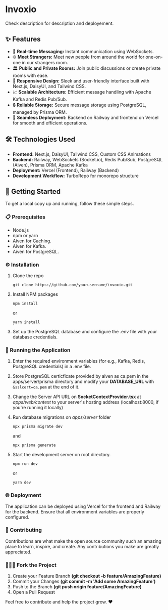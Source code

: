 # Invoxio

Check description for description and deployement.

## ✨ Features

- 🔄 **Real-time Messaging:** Instant communication using WebSockets.
- 🌐 **Meet Strangers:** Meet new people from around the world for one-on-one in our strangers room.
- 🏛️ **Public and Private Rooms:** Join public discussions or create private rooms with ease.
- 📱 **Responsive Design:** Sleek and user-friendly interface built with Next.js, DaisyUI, and Tailwind CSS.
- 📈 **Scalable Architecture:** Efficient message handling with Apache Kafka and Redis Pub/Sub.
- 🔒 **Reliable Storage:** Secure message storage using PostgreSQL, managed by Prisma ORM.
- 🚀 **Seamless Deployment:** Backend on Railway and frontend on Vercel for smooth and efficient operations.

## 🛠️ Technologies Used

- **Frontend:** Next.js, DaisyUI, Tailwind CSS, Custom CSS Animations
- **Backend:** Railway, WebSockets (Socket.io), Redis Pub/Sub, PostgreSQL (Aiven), Prisma ORM, Apache Kafka
- **Deployment:** Vercel (Frontend), Railway (Backend)
- **Development Workflow:** TurboRepo for monorepo structure

## 🚀 Getting Started

To get a local copy up and running, follow these simple steps.

### 📋 Prerequisites

- Node.js
- npm or yarn
- Aiven for Caching.
- Aiven for Kafka.
- Aiven for PostgreSQL.

### ⚙️ Installation

1. Clone the repo
   ```
   git clone https://github.com/yourusername/invoxio.git
   ```

2. Install NPM packages
    ```
    npm install
    ```
    or
    ```
    yarn install
    ```

3. Set up the PostgreSQL database and configure the .env file with your database credentials.

### 🏃 Running the Application

1. Enter the required environment variables (for e.g., Kafka, Redis, PostgreSQL credentials) in a .env file.

2. Store PostgreSQL certicficate provided by aiven as ca.pem in the apps/server/prisma directory and modify your **DATABASE_URL** with ```&sslcert=ca.pem``` at the end of it.

3. Change the Server API URL on **SocketContextProvider.tsx** at *apps/web/context* to your server's hosting address (localhost:8000, if you're running it locally)

4. Run database migrations on *apps/server* folder
    ```
    npx prisma migrate dev
    ```
    and
    ```
    npx prisma generate
    ```

5. Start the development server on root directory.
    ```
    npm run dev
    ```
    or
    ```
    yarn dev
    ```

### 🌐 Deployment
The application can be deployed using Vercel for the frontend and Railway for the backend. Ensure that all environment variables are properly configured.

### 🤝 Contributing
Contributions are what make the open source community such an amazing place to learn, inspire, and create. Any contributions you make are greatly appreciated.

### 👨🏻‍💻 Fork the Project

1. Create your Feature Branch **(git checkout -b feature/AmazingFeature)**
2. Commit your Changes **(git commit -m 'Add some AmazingFeature')**
3. Push to the Branch **(git push origin feature/AmazingFeature)**
4. Open a Pull Request

Feel free to contribute and help the project grow. ❤️
